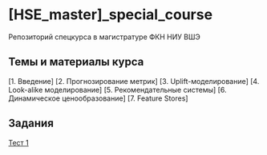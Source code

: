 # [HSE_master]_special_course
Репозиторий спецкурса в магистратуре ФКН НИУ ВШЭ

## Темы и материалы курса
[1. Введение]
[2. Прогнозирование метрик]
[3. Uplift-моделирование]
[4. Look-alike моделирование]
[5. Рекомендательные системы]
[6. Динамическое ценообразование] 
[7. Feature Stores]

## Задания
[Тест 1](https://forms.gle/c9pVnqnUJujramnP8)

